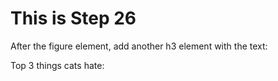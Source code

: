 # This is Step 26

After the figure element, add another h3 element with the text:

Top 3 things cats hate: